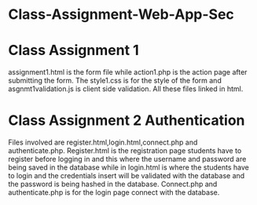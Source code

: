 # Class-Assignment-Web-App-Sec
# Class Assignment 1
assignment1.html is the form file while action1.php is the action page after submitting the form. The style1.css is for the style of the form and asgnmt1validation.js is client side validation. All these files linked in html.
# Class Assignment 2 Authentication
Files involved are register.html,login.html,connect.php and authenticate.php. Register.html is the registration page students have to register before logging in  and this where the username and password are being saved in the database while in login.html is where the students have to login and the credentials insert will be validated with the database and the password is being hashed in the database. Connect.php and authenticate.php is for the login page connect with the database. 
